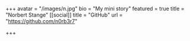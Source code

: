 +++
avatar = "/images/n.jpg"
bio = "My mini story"
featured = true
title = "Norbert Stange"
[[social]]
title = "GitHub"
url = "https://github.com/n0rb3r7"

+++
